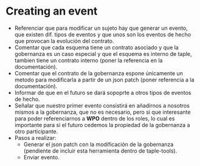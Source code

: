 # Creating an event

- Referenciar que para modificar un sujeto hay que generar un evento, que existen dif. tipos de eventos y que unos son los eventos de hecho que provocan la evolución del contrato.
- Comentar que cada esquema tiene un contrato asociado y que la gobernanza es un caso especial y que el esquema es interno de taple, tambien tiene un contrato interno (poner la referencia en la documentación).
- Comentar que el contrato de la gobernanza espone únicamente un metodo para modificarla a partir de un json patch (poner referencia a la documentación).
- Informar de que en el futuro se dará sopoprte a otros tipos de eventos de hecho.
- Señalar que nuestro primer evento consistirá en añadirnos a nosotros mismos a la gobernanza, que no es necesario, pero si que interesante para poder referenciarnos a **WPO** dentro de los roles, lo cual es importante para si el futuro cedemos la propiedad de la gobernanza a otro participante.
- Pasos a realizar:
  - Generar el json patch con la modificación de la gobernanza (pendiente de incluir esta herramienta dentro de taple-tools).
  - Enviar evento.